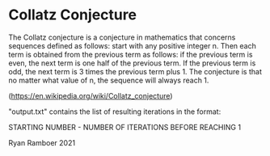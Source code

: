 # Collatz Conjecture

The Collatz conjecture is a conjecture in mathematics that concerns sequences defined as follows: 
start with any positive integer n. Then each term is obtained from the previous term as follows: 
if the previous term is even, the next term is one half of the previous term. 
If the previous term is odd, the next term is 3 times the previous term plus 1. 
The conjecture is that no matter what value of n, the sequence will always reach 1.

(https://en.wikipedia.org/wiki/Collatz_conjecture)


"output.txt" contains the list of resulting iterations in the format:

STARTING NUMBER  -  NUMBER OF ITERATIONS BEFORE REACHING 1


Ryan Ramboer 2021